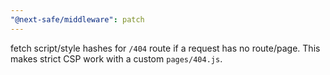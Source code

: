 ```yaml
---
"@next-safe/middleware": patch
---
```


fetch script/style hashes for `/404` route if a request has no route/page. This makes strict CSP work with a custom `pages/404.js`.
